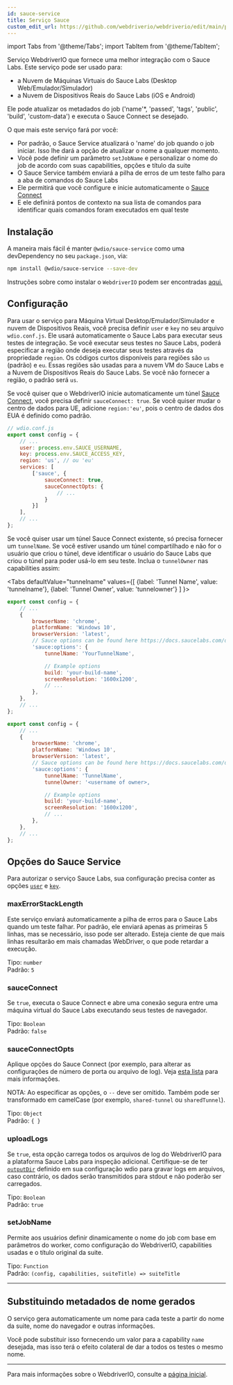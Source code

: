 ```yaml
---
id: sauce-service
title: Serviço Sauce
custom_edit_url: https://github.com/webdriverio/webdriverio/edit/main/packages/wdio-sauce-service/README.md
---
```


import Tabs from '@theme/Tabs';
import TabItem from '@theme/TabItem';

Serviço WebdriverIO que fornece uma melhor integração com o Sauce Labs. Este serviço pode ser usado para:

- a Nuvem de Máquinas Virtuais do Sauce Labs (Desktop Web/Emulador/Simulador)
- a Nuvem de Dispositivos Reais do Sauce Labs (iOS e Android)

Ele pode atualizar os metadados do job ('name'*, 'passed', 'tags', 'public', 'build', 'custom-data') e executa o Sauce Connect se desejado.

O que mais este serviço fará por você:

- Por padrão, o Sauce Service atualizará o 'name' do job quando o job iniciar. Isso lhe dará a opção de atualizar o nome a qualquer momento.
- Você pode definir um parâmetro `setJobName` e personalizar o nome do job de acordo com suas capabilities, opções e título da suite
- O Sauce Service também enviará a pilha de erros de um teste falho para a aba de comandos do Sauce Labs
- Ele permitirá que você configure e inicie automaticamente o [Sauce Connect](https://docs.saucelabs.com/secure-connections/)
- E ele definirá pontos de contexto na sua lista de comandos para identificar quais comandos foram executados em qual teste

## Instalação

A maneira mais fácil é manter `@wdio/sauce-service` como uma devDependency no seu `package.json`, via:

```sh
npm install @wdio/sauce-service --save-dev
```

Instruções sobre como instalar o `WebdriverIO` podem ser encontradas [aqui.](https://webdriver.io/docs/gettingstarted)

## Configuração

Para usar o serviço para Máquina Virtual Desktop/Emulador/Simulador e nuvem de Dispositivos Reais, você precisa definir `user` e `key` no seu arquivo `wdio.conf.js`. Ele usará automaticamente o Sauce Labs para executar seus testes de integração. Se você executar seus testes no Sauce Labs, poderá especificar a região onde deseja executar seus testes através da propriedade `region`. Os códigos curtos disponíveis para regiões são `us` (padrão) e `eu`. Essas regiões são usadas para a nuvem VM do Sauce Labs e a Nuvem de Dispositivos Reais do Sauce Labs. Se você não fornecer a região, o padrão será `us`.

Se você quiser que o WebdriverIO inicie automaticamente um túnel [Sauce Connect](https://docs.saucelabs.com/secure-connections/#sauce-connect-proxy), você precisa definir `sauceConnect: true`. Se você quiser mudar o centro de dados para UE, adicione `region:'eu'`, pois o centro de dados dos EUA é definido como padrão.

```js
// wdio.conf.js
export const config = {
    // ...
    user: process.env.SAUCE_USERNAME,
    key: process.env.SAUCE_ACCESS_KEY,
    region: 'us', // ou 'eu'
    services: [
        ['sauce', {
            sauceConnect: true,
            sauceConnectOpts: {
                // ...
            }
        }]
    ],
    // ...
};
```

Se você quiser usar um túnel Sauce Connect existente, só precisa fornecer um `tunnelName`. Se você estiver usando um túnel compartilhado e não for o usuário que criou o túnel, deve identificar o usuário do Sauce Labs que criou o túnel para poder usá-lo em seu teste. Inclua o `tunnelOwner` nas capabilities assim:

<Tabs
  defaultValue="tunnelname"
  values={[
    {label: 'Tunnel Name', value: 'tunnelname'},
    {label: 'Tunnel Owner', value: 'tunnelowner'}
  ]
}>
<TabItem value="tunnelname">

```js
export const config = {
    // ...
    {
        browserName: 'chrome',
        platformName: 'Windows 10',
        browserVersion: 'latest',
        // Sauce options can be found here https://docs.saucelabs.com/dev/test-configuration-options/
        'sauce:options': {
            tunnelName: 'YourTunnelName',

            // Example options
            build: 'your-build-name',
            screenResolution: '1600x1200',
            // ...
        },
    },
    // ...
};
```

</TabItem>
<TabItem value="tunnelowner">

```js
export const config = {
    // ...
    {
        browserName: 'chrome',
        platformName: 'Windows 10',
        browserVersion: 'latest',
        // Sauce options can be found here https://docs.saucelabs.com/dev/test-configuration-options/
        'sauce:options': {
            tunnelName: 'TunnelName',
            tunnelOwner: '<username of owner>,

            // Example options
            build: 'your-build-name',
            screenResolution: '1600x1200',
            // ...
        },
    },
    // ...
};
```

</TabItem>
</Tabs>

## Opções do Sauce Service

Para autorizar o serviço Sauce Labs, sua configuração precisa conter as opções [`user`](https://webdriver.io/docs/options#user) e [`key`](https://webdriver.io/docs/options#key).

### maxErrorStackLength

Este serviço enviará automaticamente a pilha de erros para o Sauce Labs quando um teste falhar. Por padrão, ele enviará apenas as primeiras 5 linhas, mas se necessário, isso pode ser alterado. Esteja ciente de que mais linhas resultarão em mais chamadas WebDriver, o que pode retardar a execução.

Tipo: `number`<br />
Padrão: `5`

### sauceConnect

Se `true`, executa o Sauce Connect e abre uma conexão segura entre uma máquina virtual do Sauce Labs executando seus testes de navegador.

Tipo: `Boolean`<br />
Padrão: `false`

### sauceConnectOpts

Aplique opções do Sauce Connect (por exemplo, para alterar as configurações de número de porta ou arquivo de log). Veja [esta lista](https://docs.saucelabs.com/dev/cli/sauce-connect-5/run/) para mais informações.

NOTA: Ao especificar as opções, o `--` deve ser omitido. Também pode ser transformado em camelCase (por exemplo, `shared-tunnel` ou `sharedTunnel`).

Tipo: `Object`<br />
Padrão: `{ }`

### uploadLogs

Se `true`, esta opção carrega todos os arquivos de log do WebdriverIO para a plataforma Sauce Labs para inspeção adicional. Certifique-se de ter [`outputDir`](https://webdriver.io/docs/options#outputdir) definido em sua configuração wdio para gravar logs em arquivos, caso contrário, os dados serão transmitidos para stdout e não poderão ser carregados.

Tipo: `Boolean`<br />
Padrão: `true`

### setJobName

Permite aos usuários definir dinamicamente o nome do job com base em parâmetros do worker, como configuração do WebdriverIO, capabilities usadas e o título original da suite.

Tipo: `Function`<br />
Padrão: `(config, capabilities, suiteTitle) => suiteTitle`

----

## Substituindo metadados de nome gerados

O serviço gera automaticamente um nome para cada teste a partir do nome da suite, nome do navegador e outras informações.

Você pode substituir isso fornecendo um valor para a capability `name` desejada, mas isso terá o efeito colateral de dar a todos os testes o mesmo nome.

----

Para mais informações sobre o WebdriverIO, consulte a [página inicial](https://webdriver.io).